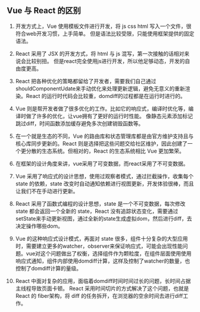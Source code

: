 ## Vue 与 React 的区别

1. 开发方式上，Vue 使用模板文件进行开发，将 js css html 写入一个文件，很符合web开发习惯，上手简单。
但是语法比较受限，只能使用框架提供的固定语法。

2. React 采用了 JSX 的开发方式，将 html 与 js 混写，第一次接触的话相对来说会比较别扭。
但是react完全使用js进行开发，所以他足够动态，开发的自由度更高。

3. React 把各种优化的策略都留给了开发者，需要我们自己通过shouldComponentUdate来手动优化来处理更新逻辑，避免无意义的重新渲染。React 的运行时代码会比较重，domdiff的过程都是在运行时进行的。
4. Vue 则是帮开发者做了很多优化的工作。比如它的响应式，编译时优化等，编译时做了许多的优化，让vue拥有了更好的运行时性能。
像静态元素添加标记跳过diff，时间函数添加缓存避免多次创建销毁函数等。

5. 在一个就是生态的不同，Vue 的路由库和状态管理库都是由官方维护支持且与核心库同步更新的。React 则是选择把这些问题交给社区维护，因此创建了一个更分散的生态系统。但相对的，React 的生态系统相比 Vue 更加繁荣。

6. 在框架的设计角度来讲，vue采用了可变数据，而react采用了不可变数据。

7. Vue 采用了响应式的设计思想，使用过观察者模式，通过拦截操作，收集每个 state 的依赖，state 改变时自动通知依赖进行视图更新，开发体验很棒，而且让我们不在手动进行更新。   
   
8. React 采用了函数式编程的设计思想，state 是一个不可变数据，每次修改 state 都会返回一个全新的 state，React 没有追踪状态变化，需要通过setState来手动更新视图，通过全新的state生成虚拟dom，然后进行diff，去决定操作哪些dom。

9. Vue 的这种响应式设计模式，再面对 state 很多，组件十分复杂的大型应用时，需要建立更多的watcher，observer来保证响应式，可能会出现性能问题。vue对这个问题做出了权衡，选择组件作为颗粒度，在组件层面使用使用响应式通知，组件内部使用domdiff计算，这样及控制了watcher的数量，也控制了domdiff计算的量级。
   
10. React 中面对复杂的应用，面临着domdiff时间时间过长的问题，长时间占据主线程导致页面卡顿。
React 采用时间切片的方式解决了这个问题，也就是React 的 fiber架构，将 diff 的任务拆开，在浏览器的空余时间去进行diff工作。